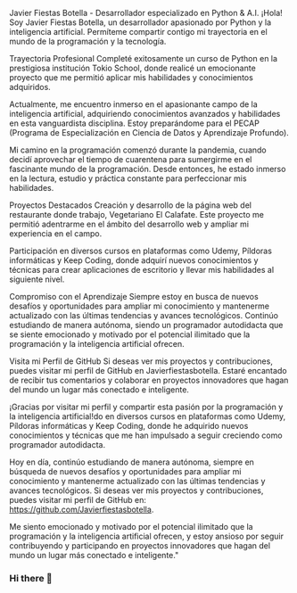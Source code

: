
Javier Fiestas Botella - Desarrollador especializado en Python & A.I.
¡Hola! Soy Javier Fiestas Botella, un desarrollador apasionado por Python y la inteligencia artificial. Permíteme compartir contigo mi trayectoria en el mundo de la programación y la tecnología.

Trayectoria Profesional
Completé exitosamente un curso de Python en la prestigiosa institución Tokio School, donde realicé un emocionante proyecto que me permitió aplicar mis habilidades y conocimientos adquiridos.

Actualmente, me encuentro inmerso en el apasionante campo de la inteligencia artificial, adquiriendo conocimientos avanzados y habilidades en esta vanguardista disciplina. Estoy preparándome para el PECAP (Programa de Especialización en Ciencia de Datos y Aprendizaje Profundo).

Mi camino en la programación comenzó durante la pandemia, cuando decidí aprovechar el tiempo de cuarentena para sumergirme en el fascinante mundo de la programación. Desde entonces, he estado inmerso en la lectura, estudio y práctica constante para perfeccionar mis habilidades.

Proyectos Destacados
Creación y desarrollo de la página web del restaurante donde trabajo, Vegetariano El Calafate. Este proyecto me permitió adentrarme en el ámbito del desarrollo web y ampliar mi experiencia en el campo.

Participación en diversos cursos en plataformas como Udemy, Píldoras informáticas y Keep Coding, donde adquirí nuevos conocimientos y técnicas para crear aplicaciones de escritorio y llevar mis habilidades al siguiente nivel.

Compromiso con el Aprendizaje
Siempre estoy en busca de nuevos desafíos y oportunidades para ampliar mi conocimiento y mantenerme actualizado con las últimas tendencias y avances tecnológicos. Continúo estudiando de manera autónoma, siendo un programador autodidacta que se siente emocionado y motivado por el potencial ilimitado que la programación y la inteligencia artificial ofrecen.

Visita mi Perfil de GitHub
Si deseas ver mis proyectos y contribuciones, puedes visitar mi perfil de GitHub en Javierfiestasbotella. Estaré encantado de recibir tus comentarios y colaborar en proyectos innovadores que hagan del mundo un lugar más conectado e inteligente.

¡Gracias por visitar mi perfil y compartir esta pasión por la programación y la inteligencia artificial!do en diversos cursos en plataformas como Udemy, Píldoras informáticas y Keep Coding, donde he adquirido nuevos conocimientos y técnicas que me han impulsado a seguir creciendo como programador autodidacta.

Hoy en día, continúo estudiando de manera autónoma, siempre en búsqueda de nuevos desafíos y oportunidades para ampliar mi conocimiento y mantenerme actualizado con las últimas tendencias y avances tecnológicos. Si deseas ver mis proyectos y contribuciones, puedes visitar mi perfil de GitHub en: https://github.com/Javierfiestasbotella.

Me siento emocionado y motivado por el potencial ilimitado que la programación y la inteligencia artificial ofrecen, y estoy ansioso por seguir contribuyendo y participando en proyectos innovadores que hagan del mundo un lugar más conectado e inteligente." </p>
### Hi there 👋

<!--
**Javierfiestasbotella/Javierfiestasbotella** is a ✨ _special_ ✨ repository because its `README.md` (this file) appears on your GitHub profile.

Here are some ideas to get you started:

- 🔭 I’m currently working on ...
- 🌱 I’m currently learning ...
- 👯 I’m looking to collaborate on ...
- 🤔 I’m looking for help with ...
- 💬 Ask me about ...
- 📫 How to reach me: ...
- 😄 Pronouns: ...
- ⚡ Fun fact: ...
-->
